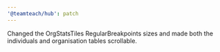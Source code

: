 ```yaml
---
'@teamteach/hub': patch
---
```


Changed the OrgStatsTiles RegularBreakpoints sizes and made both the individuals and organisation tables scrollable.
